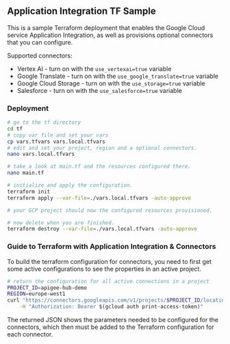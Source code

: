 ## Application Integration TF Sample

This is a sample Terraform deployment that enables the Google Cloud service Application Integration, as well as provisions optional connectors that you can configure.

Supported connectors:
- Vertex AI - turn on with the `use_vertexai=true` variable
- Google Translate - turn on with the `use_google_translate=true` variable
- Google Cloud Storage - turn on with the `use_storage=true` variable
- Salesforce - turn on with the `use_salesforce=true` variable

### Deployment

```sh
# go to the tf directory
cd tf
# copy var file and set your vars
cp vars.tfvars vars.local.tfvars
# edit and set your project, region and a optional connectors.
nano vars.local.tfvars

# take a look at main.tf and the resources configured there.
nano main.tf

# initialize and apply the configuration. 
terraform init
terraform apply --var-file=./vars.local.tfvars -auto-approve

# your GCP project should now the configured resources provisioned.

# now delete when you are finished.
terraform destroy --var-file=./vars.local.tfvars -auto-approve
```

### Guide to Terraform with Application Integration & Connectors
To build the terraform configuration for connectors, you need to first get some active configurations to see the properties in an active project.

```sh
# return the configuration for all active connections in a project
PROJECT_ID=apigee-hub-demo
REGION=europe-west1
curl "https://connectors.googleapis.com/v1/projects/$PROJECT_ID/locations/$REGION/connections" \
	-H "Authorization: Bearer $(gcloud auth print-access-token)"
```

The returned JSON shows the parameters needed to be configured for the connectors, which then must be added to the Terraform configuration for each connector.
